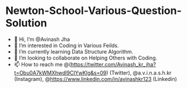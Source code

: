 # Newton-School-Various-Question-Solution

- 👋 Hi, I’m @Avinash Jha
- 👀 I’m interested in Coding in Various Feilds.
- 🌱 I’m currently learning Data Structure Algorithm.
- 💞️ I’m looking to collaborate on Helping Others with Coding.
- 📫 How to reach me  @(https://twitter.com/Avinash_kr_jha?t=Obu0A7kWMXhwdl9CIYwKlg&s=09) (Twitter),
                      @a.v.i.n.a.s.h.kr (Instagram),
                      @https://www.linkedin.com/in/avinashkr123 (Linkedin)

<!---
AvinashJha47/AvinashJha47 is a ✨ special ✨ repository because its `README.md` (this file) appears on your GitHub profile.
You can click the Preview link to take a look at your changes.
--->
